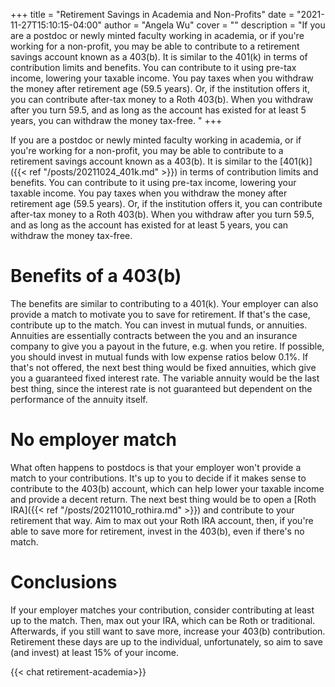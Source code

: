 +++
title = "Retirement Savings in Academia and Non-Profits"
date = "2021-11-27T15:10:15-04:00"
author = "Angela Wu"
cover = ""
description = "If you are a postdoc or newly minted faculty working in academia, or if you're working for a non-profit, you may be able to contribute to a retirement savings account known as a 403(b). It is similar to the 401(k) in terms of contribution limits and benefits. You can contribute to it using pre-tax income, lowering your taxable income. You pay taxes when you withdraw the money after retirement age (59.5 years). Or, if the institution offers it, you can contribute after-tax money to a Roth 403(b). When you withdraw after you turn 59.5, and as long as the account has existed for at least 5 years, you can withdraw the money tax-free. "
+++

If you are a postdoc or newly minted faculty working in academia, or if you're working for a non-profit, you may be able to contribute to a retirement savings account known as a 403(b). It is similar to the [401(k)]({{< ref "/posts/20211024_401k.md" >}}) in terms of contribution limits and benefits. You can contribute to it using pre-tax income, lowering your taxable income. You pay taxes when you withdraw the money after retirement age (59.5 years). Or, if the institution offers it, you can contribute after-tax money to a Roth 403(b). When you withdraw after you turn 59.5, and as long as the account has existed for at least 5 years, you can withdraw the money tax-free. 

# Benefits of a 403(b)

The benefits are similar to contributing to a 401(k). Your employer can also provide a match to motivate you to save for retirement. If that's the case, contribute up to the match. You can invest in mutual funds, or annuities. Annuities are essentially contracts between the you and an insurance company to give you a payout in the future, e.g. when you retire. If possible, you should invest in mutual funds with low expense ratios below 0.1%. If that's not offered, the next best thing would be fixed annuities, which give you a guaranteed fixed interest rate. The variable annuity would be the last best thing, since the interest rate is not guaranteed but dependent on the performance of the annuity itself. 

# No employer match
What often happens to postdocs is that your employer won't provide a match to your contributions. It's up to you to decide if it makes sense to contribute to the 403(b) account, which can help lower your taxable income and provide a decent return. The next best thing would be to open a [Roth IRA]({{< ref "/posts/20211010_rothira.md" >}}) and contribute to your retirement that way. Aim to max out your Roth IRA account, then, if you're able to save more for retirement, invest in the 403(b), even if there's no match. 

# Conclusions
If your employer matches your contribution, consider contributing at least up to the match. Then, max out your IRA, which can be Roth or traditional. Afterwards, if you still want to save more, increase your 403(b) contribution. Retirement these days are up to the individual, unfortunately, so aim to save (and invest) at least 15% of your income.

{{< chat retirement-academia>}}
